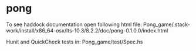 # pong

To see haddock documentation open following html file:
  Pong_game/.stack-work/install/x86_64-osx/lts-10.3/8.2.2/doc/pong-0.1.0.0/index.html
  
Hunit and QuickCheck tests in:
  Pong_game/test/Spec.hs
